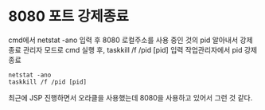 # 8080 포트 강제종료 
cmd에서 netstat -ano 입력 후 8080 로컬주소를 사용 중인 것의 pid 알아내서 강제종료
관리자 모드로 cmd 실행 후, taskkill /f /pid [pid] 입력
작업관리자에서 pid 강제종료

```
netstat -ano
taskkill /f /pid [pid]
```
최근에 JSP 진행하면서 오라클을 사용했는데 8080을 사용하고 있어서 그런 것 같다.